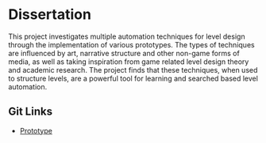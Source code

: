 # Dissertation

This project investigates multiple automation techniques for level design through the implementation of various prototypes. The types of techniques are influenced by art, narrative structure and other non-game forms of media, as well as taking inspiration from game related level design theory and academic research. The project finds that these techniques, when used to structure levels, are a powerful tool for learning and searched based level automation.


## Git Links
- [Prototype](https://github.com/DudleyHK/Dissertation-Prototype)




